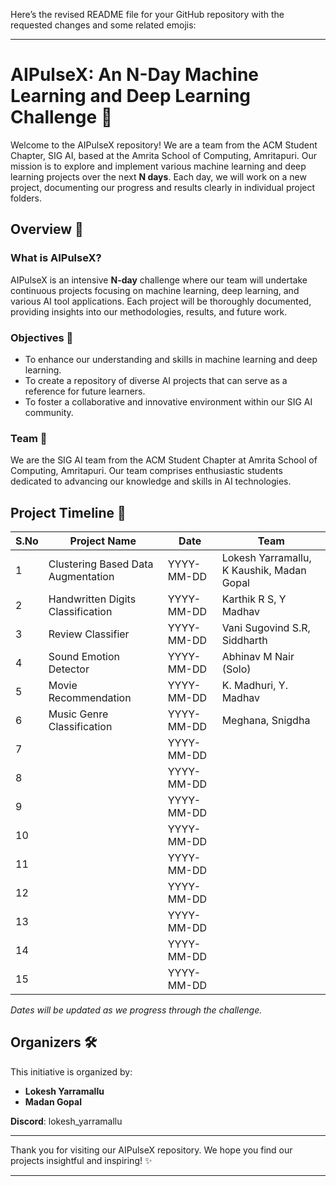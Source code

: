Here’s the revised README file for your GitHub repository with the requested changes and some related emojis:

---

# AIPulseX: An N-Day Machine Learning and Deep Learning Challenge 🚀

Welcome to the AIPulseX repository! We are a team from the ACM Student Chapter, SIG AI, based at the Amrita School of Computing, Amritapuri. Our mission is to explore and implement various machine learning and deep learning projects over the next **N days**. Each day, we will work on a new project, documenting our progress and results clearly in individual project folders.

## Overview 🌟

### What is AIPulseX?

AIPulseX is an intensive **N-day** challenge where our team will undertake continuous projects focusing on machine learning, deep learning, and various AI tool applications. Each project will be thoroughly documented, providing insights into our methodologies, results, and future work.

### Objectives 🎯

- To enhance our understanding and skills in machine learning and deep learning.
- To create a repository of diverse AI projects that can serve as a reference for future learners.
- To foster a collaborative and innovative environment within our SIG AI community.

### Team 👥

We are the SIG AI team from the ACM Student Chapter at Amrita School of Computing, Amritapuri. Our team comprises enthusiastic students dedicated to advancing our knowledge and skills in AI technologies.

## Project Timeline 📅

| S.No | Project Name                       | Date       | Team                                      |
| ---- | ---------------------------------- | ---------- | ----------------------------------------- |
| 1    | Clustering Based Data Augmentation | YYYY-MM-DD | Lokesh Yarramallu, K Kaushik, Madan Gopal |
| 2    | Handwritten Digits Classification  | YYYY-MM-DD | Karthik R S, Y Madhav                     |
| 3    | Review Classifier                  | YYYY-MM-DD | Vani Sugovind S.R, Siddharth              |
| 4    | Sound Emotion Detector             | YYYY-MM-DD | Abhinav M Nair (Solo)                     |
| 5    | Movie Recommendation               | YYYY-MM-DD | K. Madhuri, Y. Madhav                     |
| 6    | Music Genre Classification         | YYYY-MM-DD | Meghana, Snigdha                          |
| 7    |                                    | YYYY-MM-DD |                                           |
| 8    |                                    | YYYY-MM-DD |                                           |
| 9    |                                    | YYYY-MM-DD |                                           |
| 10   |                                    | YYYY-MM-DD |                                           |
| 11   |                                    | YYYY-MM-DD |                                           |
| 12   |                                    | YYYY-MM-DD |                                           |
| 13   |                                    | YYYY-MM-DD |                                           |
| 14   |                                    | YYYY-MM-DD |                                           |
| 15   |                                    | YYYY-MM-DD |                                           |

_Dates will be updated as we progress through the challenge._

## Organizers 🛠️

This initiative is organized by:

- **Lokesh Yarramallu**
- **Madan Gopal**

**Discord**: lokesh_yarramallu

---

Thank you for visiting our AIPulseX repository. We hope you find our projects insightful and inspiring! ✨

---
